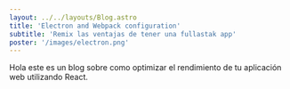 ```yaml
---
layout: ../../layouts/Blog.astro
title: 'Electron and Webpack configuration'
subtitle: 'Remix las ventajas de tener una fullastak app'
poster: '/images/electron.png'
---
```


Hola este es un blog sobre como optimizar el rendimiento de tu aplicación web utilizando React.
